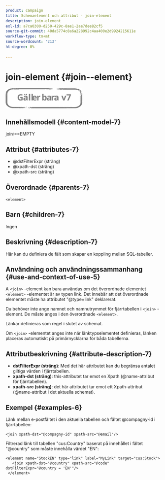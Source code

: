 ```yaml
---
product: campaign
title: Schemaelement och attribut - join-element
description: join-element
exl-id: a7ca0300-d250-429c-8ae1-2ae7dee82cf5
source-git-commit: 40da5774c8a6a228992c4aa400e2d9924215611e
workflow-type: tm+mt
source-wordcount: '213'
ht-degree: 0%

---
```


# join-element {#join--element}

![](../../../assets/v7-only.svg)

## Innehållsmodell {#content-model-7}

join:==EMPTY

## Attribut {#attributes-7}

* @dstFilterExpr (sträng)
* @xpath-dst (sträng)
* @xpath-src (sträng)

## Överordnade {#parents-7}

`<element>`

## Barn {#children-7}

Ingen

## Beskrivning {#description-7}

Här kan du definiera de fält som skapar en koppling mellan SQL-tabeller.

## Användning och användningssammanhang {#use-and-context-of-use-5}

A `<join>`  -element kan bara användas om det överordnade elementet  `<element>`  -elementet är av typen link. Det innebär att det överordnade elementet måste ha attributet &quot;@type=link&quot; deklarerat.

Du behöver inte ange namnet och namnutrymmet för fjärrtabellen i `<join>`  -element. De måste anges i den överordnade  `<element>`.

Länkar definieras som regel i slutet av schemat.

Om `<join>` -elementet anges inte när länktypselementet definieras, länken placeras automatiskt på primärnycklarna för båda tabellerna.

## Attributbeskrivning {#attribute-description-7}

* **dstFilterExpr (sträng)**: Med det här attributet kan du begränsa antalet giltiga värden i fjärrtabellen.
* **xpath-dst (sträng)**: this-attributet tar emot en Xpath (@name-attribut för fjärrtabellen).
* **xpath-src (sträng)**: det här attributet tar emot ett Xpath-attribut (@name-attribut i det aktuella schemat).

## Exempel {#examples-6}

Länk mellan e-postfältet i den aktuella tabellen och fältet @compagny-id i fjärrtabellen:

```
<join xpath-dst="@compagny-id" xpath-src="@email"/>
```

Filtrerad länk till tabellen &quot;cus:Country&quot; baserat på innehållet i fältet &quot;@country&quot; som måste innehålla värdet &quot;EN&quot;:

```
<element name="StockEN" type="link" label="MyLink" target="cus:Stock">
   <join xpath-dst="@country" xpath-src="@code" dstFilterExpr="@country = 'EN'"/>
 </element>
```
